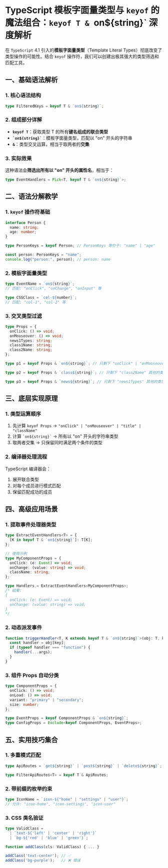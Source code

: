 # TypeScript 模板字面量类型与 `keyof` 的魔法组合：`keyof T & `on${string}` 深度解析

在 `TypeScript` 4.1 引入的**模板字面量类型**（Template Literal Types）彻底改变了类型操作的可能性。结合 `keyof` 操作符，我们可以创建出极其强大的类型筛选和匹配工具。

## 一、基础语法解析

### 1. 核心语法结构

```typescript
type FilteredKeys = keyof T & `on${string}`;
```

### 2. 组成部分详解

- **`keyof T`**：获取类型 T 的所有**键名组成的联合类型**
- **`` `on${string}` ``**：模板字面量类型，匹配以 "on" 开头的字符串
- **`&`**：类型交叉运算，相当于取两者的**交集**

### 3. 实际效果

这种语法会**筛选出所有以 "on" 开头的属性名**，相当于：

```typescript
type EventHandlers = Pick<T, keyof T & `on${string}`>;
```

## 二、语法分解教学

### 1. `keyof` 操作符基础

```typescript
interface Person {
  name: string;
  age: number;
}

type PersonKeys = keyof Person; // PersonKeys 等价于: "name" | "age"

const person: PersonKeys = "name";
console.log("person:", person); // person: name
```

### 2. 模板字面量类型

```typescript
type EventName = `on${string}`;
// 匹配: "onClick", "onChange", "onInput" 等

type CSSClass = `col-${number}`;
// 匹配: "col-1", "col-2" 等
```

### 3. 交叉类型过滤

```typescript
type Props = {
  onClick: () => void;
  onMouseover: () => void;
  news1Types: string;
  class1Name: string;
  class2Name: string;
};

type p1 = keyof Props & `on${string}`; // 只剩下 "onClick" | "onMouseover" 其他的类型已经过滤掉了

type p2 = keyof Props & `class${string}`; // 只剩下 "class2Name" 其他的类型已经过滤掉了

type p3 = keyof Props & `news${string}`; // 只剩下 "news1Types" 其他的类型已经过滤掉了
```

## 三、底层实现原理

### 1. 类型运算顺序

1. 先计算 `keyof Props` → `"onClick" | "onMouseover" | "title" | "className"`
2. 计算 `` `on${string}` `` → 所有以 "on" 开头的字符串类型
3. 取两者交集 → 只保留同时满足两个条件的类型

### 2. 编译器处理流程

TypeScript 编译器会：

1. 展开联合类型
2. 对每个成员进行模式匹配
3. 保留匹配成功的成员

## 四、高级应用场景

### 1. 提取事件处理器类型

```typescript
type ExtractEventHandlers<T> = {
  [K in keyof T & `on${string}`]: T[K];
};

// 使用示例
type MyComponentProps = {
  onClick: (e: Event) => void;
  onChange: (value: string) => void;
  className: string;
};

type Handlers = ExtractEventHandlers<MyComponentProps>;
/* 结果:
{
  onClick: (e: Event) => void;
  onChange: (value: string) => void;
}
*/
```

### 2. 动态派发事件

```typescript
function triggerHandler<T, K extends keyof T & `on${string}`>(obj: T, key: K, ...args: Parameters<T[K]>) {
  const handler = obj[key];
  if (typeof handler === "function") {
    handler(...args);
  }
}
```

### 3. 组件 Props 自动分类

```typescript
type ComponentProps = {
  onClick: () => void;
  onLoad: () => void;
  variant: "primary" | "secondary";
  size: number;
};

type EventProps = keyof ComponentProps & `on${string}`;
type ConfigProps = Exclude<keyof ComponentProps, EventProps>;
```

## 五、实用技巧集合

### 1. 多重模式匹配

```typescript
type ApiRoutes = `get${string}` | `post${string}` | `delete${string}`;

type FilterApiRoutes<T> = keyof T & ApiRoutes;
```

### 2. 带前缀的枚举约束

```typescript
type IconName = `icon-${"home" | "settings" | "user"}`;
// 允许: "icon-home", "icon-settings", "icon-user"
```

### 3. CSS 类名验证

```typescript
type ValidClass =
  | `text-${'left' | 'center' | 'right'}`
  | `bg-${'red' | 'blue' | 'green'}`;

function addClass(cls: ValidClass) { ... }

addClass('text-center'); // ✅
addClass('bg-purple');   // ❌ 错误
```

